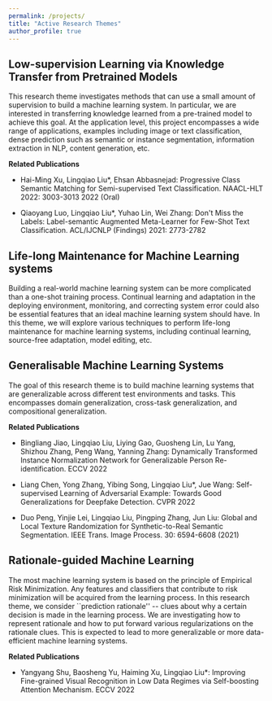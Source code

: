 ```yaml
---
permalink: /projects/
title: "Active Research Themes"
author_profile: true
---
```


## Low-supervision Learning via Knowledge Transfer from Pretrained Models
This research theme investigates methods that can use a small amount of supervision to build a machine learning system. In particular, we are interested in transferring knowledge learned from a pre-trained model to achieve this goal. At the application level, this project encompasses a wide range of applications, examples including image or text classification, dense prediction such as semantic or instance segmentation, information extraction in NLP, content generation, etc.

**Related Publications**
- Hai-Ming Xu, Lingqiao Liu*, Ehsan Abbasnejad: Progressive Class Semantic Matching for Semi-supervised Text Classification. NAACL-HLT 2022: 3003-3013 2022 (Oral) 

- Qiaoyang Luo,  Lingqiao Liu*, Yuhao Lin, Wei Zhang: Don't Miss the Labels: Label-semantic Augmented Meta-Learner for Few-Shot Text Classification. ACL/IJCNLP (Findings) 2021: 2773-2782


## Life-long Maintenance for Machine Learning systems 
Building a real-world machine learning system can be more complicated than a one-shot training process. Continual learning and adaptation in the deploying environment, monitoring, and correcting system error could also be essential features that an ideal machine learning system should have. In this theme, we will explore various techniques to perform life-long maintenance for machine learning systems, including continual learning, source-free adaptation, model editing, etc.

## Generalisable Machine Learning Systems
The goal of this research theme is to build machine learning systems that are generalizable across different test environments and tasks. This encompasses domain generalization, cross-task generalization, and compositional generalization.

**Related Publications**

- Bingliang Jiao, Lingqiao Liu, Liying Gao, Guosheng Lin, Lu Yang, Shizhou Zhang, Peng Wang, Yanning Zhang: Dynamically Transformed Instance Normalization Network for Generalizable Person Re-identification. ECCV 2022 

- Liang Chen, Yong Zhang, Yibing Song, Lingqiao Liu*, Jue Wang: Self-supervised Learning of Adversarial Example: Towards Good Generalizations for Deepfake Detection. CVPR 2022 

- Duo Peng, Yinjie Lei,  Lingqiao Liu, Pingping Zhang, Jun Liu: Global and Local Texture Randomization for Synthetic-to-Real Semantic Segmentation. IEEE Trans. Image Process. 30: 6594-6608 (2021)

##  Rationale-guided Machine Learning
The most machine learning system is based on the principle of Empirical Risk Minimization. Any features and classifiers that contribute to risk minimization will be acquired from the learning process. In this research theme, we consider ``prediction rationale'' -- clues about why a certain decision is made in the learning process. We are investigating how to represent rationale and how to put forward various regularizations on the rationale clues. This is expected to lead to more generalizable or more data-efficient machine learning systems.

**Related Publications**

- Yangyang Shu, Baosheng Yu, Haiming Xu, Lingqiao Liu*: Improving Fine-grained Visual Recognition in Low Data Regimes via Self-boosting Attention Mechanism. ECCV 2022 
